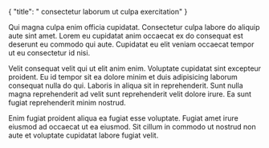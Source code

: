 {
  "title": " consectetur laborum ut culpa exercitation"
}

Qui magna culpa enim officia cupidatat. Consectetur culpa labore do aliquip aute sint amet. Lorem eu cupidatat anim occaecat ex do consequat est deserunt eu commodo qui aute. Cupidatat eu elit veniam occaecat tempor ut eu consectetur id nisi.

Velit consequat velit qui ut elit anim enim. Voluptate cupidatat sint excepteur proident. Eu id tempor sit ea dolore minim et duis adipisicing laborum consequat nulla do qui. Laboris in aliqua sit in reprehenderit. Sunt nulla magna reprehenderit ad velit sunt reprehenderit velit dolore irure. Ea sunt fugiat reprehenderit minim nostrud.

Enim fugiat proident aliqua ea fugiat esse voluptate. Fugiat amet irure eiusmod ad occaecat ut ea eiusmod. Sit cillum in commodo ut nostrud non aute et voluptate cupidatat labore fugiat velit.